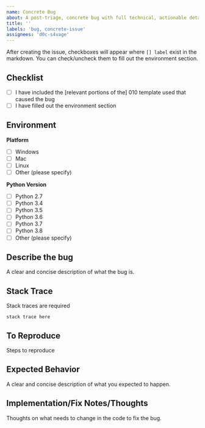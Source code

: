 ```yaml
---
name: Concrete Bug
about: A post-triage, concrete bug with full technical, actionable details
title: ''
labels: 'bug, concrete-issue'
assignees: 'd0c-s4vage'
---
```


After creating the issue, checkboxes will appear where `[] label` exist in the
markdown. You can check/uncheck them to fill out the environment section.

## Checklist

- [ ] I have included the [relevant portions of the] 010 template used that caused the bug
- [ ] I have filled out the environment section

## Environment

**Platform** 

- [ ] Windows
- [ ] Mac
- [ ] Linux
- [ ] Other (please specify)

**Python Version**

- [ ] Python 2.7
- [ ] Python 3.4
- [ ] Python 3.5
- [ ] Python 3.6
- [ ] Python 3.7
- [ ] Python 3.8
- [ ] Other (please specify)

## Describe the bug

A clear and concise description of what the bug is.

## Stack Trace

Stack traces are required

```
stack trace here
```

## To Reproduce

Steps to reproduce

## Expected Behavior

A clear and concise description of what you expected to happen.

## Implementation/Fix Notes/Thoughts

Thoughts on what needs to change in the code to fix the bug.
